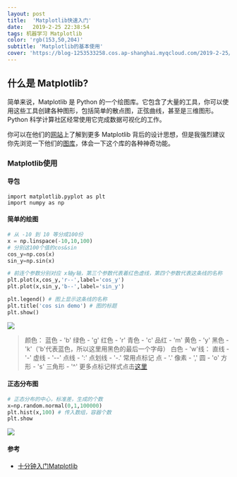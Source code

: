 ```yaml
---
layout: post
title:  'Matplotlib快速入门'
date:   2019-2-25 22:38:54
tags: 机器学习 Matplotlib
color: 'rgb(153,50,204)'
subtitle: 'Matplotlib的基本使用'
cover: 'https://blog-1253533258.cos.ap-shanghai.myqcloud.com/2019-2-25/matplotlib_1.png'
---
```




## 什么是 Matplotlib?

简单来说，Matplotlib 是 Python 的一个绘图库。它包含了大量的工具，你可以使用这些工具创建各种图形，包括简单的散点图，正弦曲线，甚至是三维图形。Python 科学计算社区经常使用它完成数据可视化的工作。

你可以在他们的[网站](http://matplotlib.org/)上了解到更多 Matplotlib 背后的设计思想，但是我强烈建议你先浏览一下他们的[图库](http://matplotlib.org/gallery.html)，体会一下这个库的各种神奇功能。

### Matplotlib使用

#### 导包

```
import matplotlib.pyplot as plt
import numpy as np
```

#### 简单的绘图

```python
# 从 -10 到 10 等分成100份
x = np.linspace(-10,10,100)
# 分别这100个值的cos&sin
cos_y=np.cos(x)
sin_y=np.sin(x)

# 前连个参数分别对应 x轴y轴，第三个参数代表着红色虚线，第四个参数代表这条线的名称
plt.plot(x,cos_y,'r--',label='cos_y')
plt.plot(x,sin_y,'b--',label='sin_y')

plt.legend() # 图上显示这条线的名称
plt.title('cos sin demo') # 图的标题
plt.show() 
```

![](https://blog-1253533258.cos.ap-shanghai.myqcloud.com/2019-2-25/matplotlib_1.png)

>颜色： 蓝色 - 'b' 绿色 - 'g' 红色 - 'r' 青色 - 'c' 品红 - 'm' 黄色 - 'y' 黑色 - 'k'（'b'代表蓝色，所以这里用黑色的最后一个字母） 白色 - 'w'线： 直线 - '-' 虚线 - '--' 点线 - ':' 点划线 - '-.' 常用点标记 点 - '.' 像素 - ',' 圆 - 'o' 方形 - 's' 三角形 - '^' 更多点标记样式点击[这里](http://matplotlib.org/api/markers_api.html)



#### 正态分布图

```python
# 正态分布的中心，标准差，生成的个数
x=np.random.normal(0,1,100000)
plt.hist(x,100) # 传入数组，容器个数
plt.show
```

![](https://blog-1253533258.cos.ap-shanghai.myqcloud.com/2019-2-25/matplotlib_2.png)



#### 参考

- [十分钟入门Matplotlib](http://codingpy.com/article/a-quick-intro-to-matplotlib/)